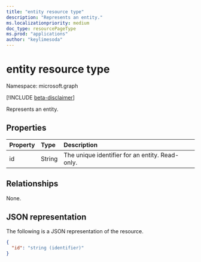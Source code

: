 ```yaml
---
title: "entity resource type"
description: "Represents an entity."
ms.localizationpriority: medium
doc_type: resourcePageType
ms.prod: "applications"
author: "keylimesoda"
---
```


# entity resource type

Namespace: microsoft.graph

[!INCLUDE [beta-disclaimer](../../includes/beta-disclaimer.md)]

Represents an entity.

## Properties
| Property | Type  | Description |
|:---------|:------|:------------|
|id        |String | The unique identifier for an entity. Read-only.  |

## Relationships
None.

## JSON representation

The following is a JSON representation of the resource.

<!-- {
  "blockType": "resource",
  "abstract": "true",
  "keyProperty": "id",
  "optionalProperties": [

  ],
  "@odata.type": "microsoft.graph.entity"
}-->
```json
{
  "id": "string (identifier)"
}
```

<!-- uuid: 8fcb5dbc-d5aa-4681-8e31-b001d5168d79
2015-10-25 14:57:30 UTC -->
<!--
{
  "type": "#page.annotation",
  "description": "entity resource",
  "keywords": "",
  "section": "documentation",
  "tocPath": "",
  "suppressions": []
}
-->


